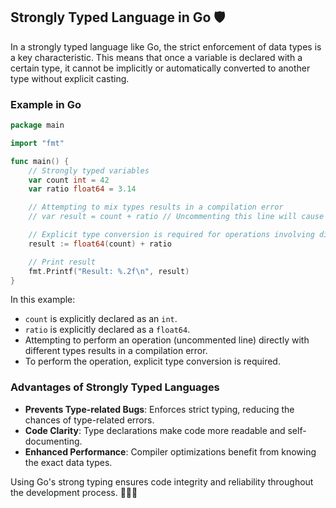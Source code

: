 ## Strongly Typed Language in Go 🛡️

In a strongly typed language like Go, the strict enforcement of data types is a key characteristic. This means that once a variable is declared with a certain type, it cannot be implicitly or automatically converted to another type without explicit casting.

### Example in Go

```go
package main

import "fmt"

func main() {
    // Strongly typed variables
    var count int = 42
    var ratio float64 = 3.14

    // Attempting to mix types results in a compilation error
    // var result = count + ratio // Uncommenting this line will cause a compilation error

    // Explicit type conversion is required for operations involving different types
    result := float64(count) + ratio

    // Print result
    fmt.Printf("Result: %.2f\n", result)
}
```

In this example:

- `count` is explicitly declared as an `int`.
- `ratio` is explicitly declared as a `float64`.
- Attempting to perform an operation (uncommented line) directly with different types results in a compilation error.
- To perform the operation, explicit type conversion is required.

### Advantages of Strongly Typed Languages

- **Prevents Type-related Bugs**: Enforces strict typing, reducing the chances of type-related errors.
- **Code Clarity**: Type declarations make code more readable and self-documenting.
- **Enhanced Performance**: Compiler optimizations benefit from knowing the exact data types.

Using Go's strong typing ensures code integrity and reliability throughout the development process. 👨‍💻🚀
